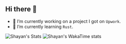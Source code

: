 ## Hi there 👋

<!--
**shayandelbari/shayandelbari** is a ✨ _special_ ✨ repository because its `README.md` (this file) appears on your GitHub profile.

Here are some ideas to get you started:

- 🔭 I’m currently working on ...
- 🌱 I’m currently learning ...
- 👯 I’m looking to collaborate on ...
- 🤔 I’m looking for help with ...
- 💬 Ask me about ...
- 📫 How to reach me: ...
- 😄 Pronouns: ...
- ⚡ Fun fact: ...
-->

- 🔭 I’m currently working on a project I got on `Upwork`.
- 🌱 I’m currently learning `Rust`.

![Shayan's Stats](https://github-readme-stats.vercel.app/api?username=shayandelbari&show_icons=true&theme=radical)
![Shayan's WakaTime stats](https://github-readme-stats.vercel.app/api/wakatime?username=shayandelbari\&layout=compact)
